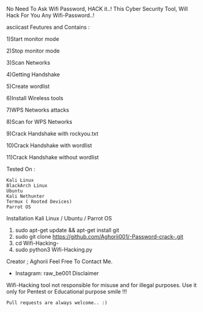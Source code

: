 No Need To Ask Wifi Password, HACK it..! This Cyber Security Tool, Will Hack For You Any Wifi-Password..!

asciicast
Feutures and Contains :

1)Start monitor mode

2)Stop monitor mode

3)Scan Networks   

4)Getting Handshake

5)Create wordlist

6)Install Wireless tools                  

7)WPS Networks attacks 

8)Scan for WPS Networks

9)Crack Handshake with rockyou.txt

10)Crack Handshake with wordlist

11)Crack Handshake without wordlist

Tested On :

    Kali Linux
    BlackArch Linux
    Ubuntu
    Kali Nethunter
    Termux ( Rooted Devices)
    Parrot OS

Installation
Kali Linux / Ubuntu / Parrot OS

1) sudo apt-get update && apt-get install git
2) sudo git clone https://github.com/Aghorii001/-Password-crack-.git
3) cd Wifi-Hacking-
4) sudo python3 Wifi-Hacking.py

Creator ; Aghorii
Feel Free To Contact Me.
- Instagram: raw_be001
Disclaimer

Wifi-Hacking tool not responsible for misuse and for illegal purposes. Use it only for Pentest or Educational purpose smile !!!

    Pull requests are always welcome.. :)
